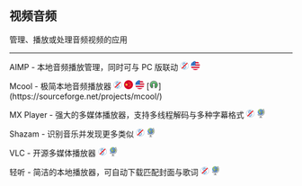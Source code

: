 ## 视频音频

管理、播放或处理音频视频的应用

---

AIMP - 本地音频播放管理，同时可与 PC 版联动 ![](../assets/free.png) ![](../assets/united-states.png)

Mcool - 极简本地音频播放器 ![](../assets/free.png) ![](../assets/china.png) ![](../assets/united-states.png) [![](../assets/open-source-icon.png "MIT@SourceForge: https://sourceforge.net/projects/mcool/")](https://sourceforge.net/projects/mcool/)

MX Player - 强大的多媒体播放器，支持多线程解码与多种字幕格式 ![](../assets/free.png) ![](../assets/earth-globe.png)

Shazam - 识别音乐并发现更多类似 ![](../assets/free.png) ![](../assets/earth-globe.png)

VLC - 开源多媒体播放器 ![](../assets/free.png) ![](../assets/earth-globe.png)

轻听 - 简洁的本地播放器，可自动下载匹配封面与歌词 ![](../assets/free.png) ![](../assets/earth-globe.png)
